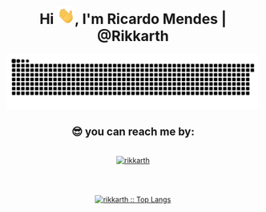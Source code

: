 <div align="center">
<h1 align="center">Hi <img width="35" src="https://github.com/rikkarth/rikkarth/blob/500c2876810290fbf370fd80245927a51c43364f/waving.gif">, I'm Ricardo Mendes | @Rikkarth</h1>

![Snake animation](https://github.com/rikkarth/rikkarth/blob/output/github-contribution-grid-snake.svg)

   <h2 align="center">😎 you can reach me by:</h2>
    <p align="center">
      <br/>
      <a href="https://www.linkedin.com/in/ricardominamendes/" target="blank"><img align="center"
         src="https://img.shields.io/badge/linkedin-%231DA1F2.svg?style=for-the-badge&logo=linkedin&logoColor=white"
         alt="rikkarth" height="30"/></a>
      <h2 align="center"></h2>   
      <p align="center">
      <br/>    
         
  <p align="center">
          <a href="https://github.com/rikkarth/">
          <img src="https://github-readme-stats.vercel.app/api/top-langs/?username=rikkarth&langs_count=6&theme=gruvbox&layout=compact&hide_border=true" alt="rikkarth :: Top Langs" /></a>
        </p>
        <p align="center">
